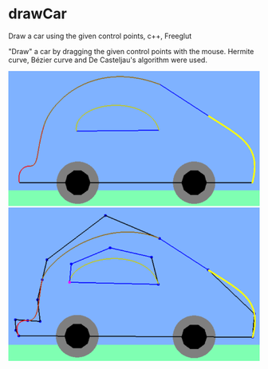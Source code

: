 # drawCar
Draw a car using the given control points, c++, Freeglut


"Draw" a car by dragging the given control points with the mouse.
Hermite curve, Bézier curve and De Casteljau's algorithm were used.




![alt text](https://github.com/flaciGit/drawCar/blob/master/img/carDrawing2.png?raw=true)
![alt text](https://github.com/flaciGit/drawCar/blob/master/img/carDrawing.png?raw=true)
